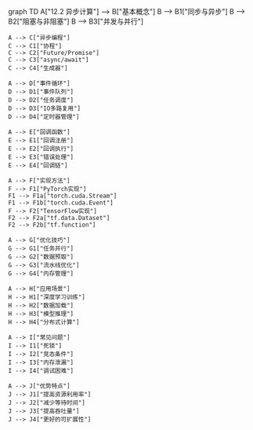 graph TD
    A["12.2 异步计算"] --> B["基本概念"]
    B --> B1["同步与异步"]
    B --> B2["阻塞与非阻塞"]
    B --> B3["并发与并行"]
    
    A --> C["异步编程"]
    C --> C1["协程"]
    C --> C2["Future/Promise"]
    C --> C3["async/await"]
    C --> C4["生成器"]
    
    A --> D["事件循环"]
    D --> D1["事件队列"]
    D --> D2["任务调度"]
    D --> D3["IO多路复用"]
    D --> D4["定时器管理"]
    
    A --> E["回调函数"]
    E --> E1["回调注册"]
    E --> E2["回调执行"]
    E --> E3["错误处理"]
    E --> E4["回调链"]
    
    A --> F["实现方法"]
    F --> F1["PyTorch实现"]
    F1 --> F1a["torch.cuda.Stream"]
    F1 --> F1b["torch.cuda.Event"]
    F --> F2["TensorFlow实现"]
    F2 --> F2a["tf.data.Dataset"]
    F2 --> F2b["tf.function"]
    
    A --> G["优化技巧"]
    G --> G1["任务并行"]
    G --> G2["数据预取"]
    G --> G3["流水线优化"]
    G --> G4["内存管理"]
    
    A --> H["应用场景"]
    H --> H1["深度学习训练"]
    H --> H2["数据加载"]
    H --> H3["模型推理"]
    H --> H4["分布式计算"]
    
    A --> I["常见问题"]
    I --> I1["死锁"]
    I --> I2["竞态条件"]
    I --> I3["内存泄漏"]
    I --> I4["调试困难"]
    
    A --> J["优势特点"]
    J --> J1["提高资源利用率"]
    J --> J2["减少等待时间"]
    J --> J3["提高吞吐量"]
    J --> J4["更好的可扩展性"] 